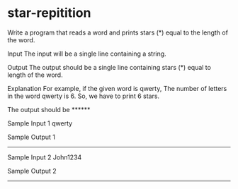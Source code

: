 # star-repitition
Write a program that reads a word and prints stars (*) equal to the length of the word.

Input 
The input will be a single line containing a string.

Output 
The output should be a single line containing stars (*) equal to length of the word.

Explanation 
For example, if the given word is qwerty, 
The number of letters in the word qwerty is 6. So, we have to print 6 stars. 

The output should be ******  

Sample Input 1 
qwerty 

Sample Output 1 
******  

Sample Input 2 
John1234 

Sample Output 2 
******** 
